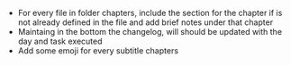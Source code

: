- For every file in folder chapters, include the section for the chapter if is not already defined in the file and add brief notes under that
chapter
- Maintaing in the bottom the changelog, will should be updated with the day and task executed 
- Add some emoji for every subtitle chapters
